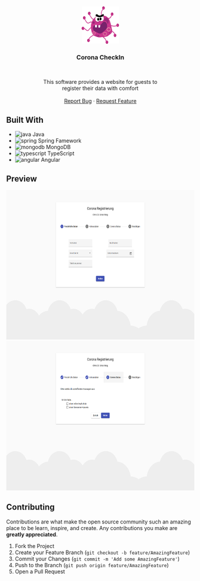 <br />
<p align="center">
  <a href="https://github.com/LukasRingel/Corona-CheckIn">
    <img src="images/logo.png" alt="Logo" width="100" height="100">
  </a>

<h3 align="center">Corona CheckIn</h3>
<br>
  <p align="center">
    This software provides a website for guests to<br>
    register their data with comfort
    <br />
    <br />
    <a href="https://github.com/LukasRingel/Corona-CheckIn/issues">Report Bug</a>
    ·
    <a href="https://github.com/LukasRingel/Corona-CheckIn/issues">Request Feature</a>
  </p>

## Built With

* []() <img src="https://www.vectorlogo.zone/logos/java/java-icon.svg" alt="java" width="20" height="20"/> Java
* []() <img src="https://www.vectorlogo.zone/logos/springio/springio-icon.svg" alt="spring" width="20" height="20"/> Spring Famework
* []() <img src="https://www.vectorlogo.zone/logos/mongodb/mongodb-icon.svg" alt="mongodb" width="20" height="20"/> MongoDB
* []() <img src="https://www.vectorlogo.zone/logos/typescriptlang/typescriptlang-icon.svg" alt="typescript" width="20" height="20"/> TypeScript 
* []() <img src="https://www.vectorlogo.zone/logos/angular/angular-icon.svg" alt="angular" width="20" height="20"/> Angular

## Preview

<img src="images/personal_data.png" height="400px" alt="personal data">
<img src="images/corona_state.png" height="400px" alt="corona state">

## Contributing

Contributions are what make the open source community such an amazing place to be learn, inspire, and create. Any
contributions you make are **greatly appreciated**.

1. Fork the Project
2. Create your Feature Branch (`git checkout -b feature/AmazingFeature`)
3. Commit your Changes (`git commit -m 'Add some AmazingFeature'`)
4. Push to the Branch (`git push origin feature/AmazingFeature`)
5. Open a Pull Request
